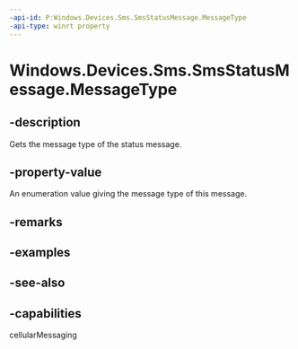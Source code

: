 ----api-id: P:Windows.Devices.Sms.SmsStatusMessage.MessageType
-api-type: winrt property
---<!-- Property syntaxpublic Windows.Devices.Sms.SmsMessageType MessageType { get; }--># Windows.Devices.Sms.SmsStatusMessage.MessageType## -descriptionGets the message type of the status message.## -property-valueAn enumeration value giving the message type of this message.## -remarks## -examples## -see-also## -capabilitiescellularMessaging